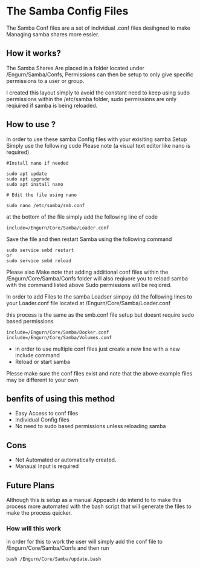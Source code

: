 # The Samba Config Files

The Samba Conf files are a set of individual .conf files desihgned to make Managing samba shares more essier.

## How it works?
The Samba Shares Are placed in a folder located under /Engurn/Samba/Confs, Permissions can then be setup to 
only give specific permissions to a user or group.

I created this layout simply to avoid the constant need to keep using sudo permissions within the /etc/samba folder, sudo permissions are only reqiuired if samba is being reloaded.

## How to use ?

In order to use these samba Config files with your exisiting samba Setup Simply use the following code
Please note (a visual text editor like nano is required)

```
#Install nano if needed

sudo apt update
sudo apt upgrade
sudo apt install nano

# Edit the file using nano

sudo nano /etc/samba/smb.conf
```

at the bottom of the file simply add the following line of code

```
include=/Engurn/Core/Samba/Loader.conf
```
Save the file and then restart Samba using the following command

```
sudo service smbd restart
or
sudo service smbd reload
```

Please also Make note that adding additional conf files within the /Engurn/Core/Samba/Confs folder 
will also reqiuore you to reload samba with the command listed above Sudo permissions will be reqiored.

In order to add Files to the samba Loadser simpoy dd the following lines to your Loader.conf file located at /Engurn/Core/Samba/Loader.conf

this process is the same as the smb.conf file setup but doesnt require sudo based permissions
```
include=/Engurn/Core/Samba/Docker.conf
include=/Engurn/Core/Samba/Volumes.conf
```

* in order to use multiple conf files just create a new line with a new include command
* Reload or start samba

Plesse make sure the conf files exist and  note that the above example files may be different to your own


## benfits of using this method

* Easy Access to conf files
* Individual Config files
* No need to sudo based permissions unless reloading samba

## Cons

 * Not Automated or automatically created.
 * Manaual Input is required

## Future Plans
Although this is setup as a manual Appoach i do intend to to make this process more automated with the bash script that will generate the files to make the process quicker.

### How will this work

in order for this to work the user will simply add the conf file to /Engurn/Core/Samba/Confs and then run

```
bash /Engurn/Core/Samba/update.bash
```
